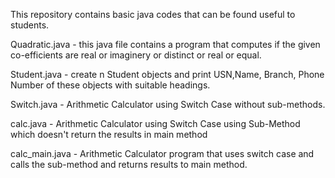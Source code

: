 This repository contains basic java codes that can be found useful to students.

Quadratic.java - this java file contains a program that computes if the given co-efficients are real or imaginery or distinct or real or equal.

Student.java - create n Student objects and print USN,Name, Branch, Phone Number of these objects with suitable headings.

Switch.java - Arithmetic Calculator using Switch Case without sub-methods.

calc.java - Arithmetic Calculator using Switch Case using Sub-Method which doesn't return the results in main method

calc_main.java - Arithmetic Calculator program that uses switch case and calls the sub-method and returns results to main method.
